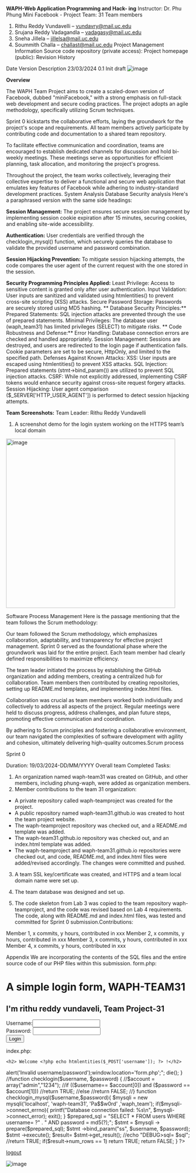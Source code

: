 **WAPH-Web Application Programming and Hack- ing**
Instructor: Dr. Phu Phung
Mini Facebook - Project Team: 31
Team members
1.	Rithu Reddy Vundavelli – vundavry@mail.uc.edu
2.	Srujana Reddy Vadagandla – vadagasy@mail.uc.edu
3.	Sneha Jillela – jillelsa@mail.uc.edu
4.	Soummith Challa – challast@mail.uc.edu
Project Management Information
Source code repository (private access): 
Project homepage (public): 
Revision History

Date	Version	Description 23/03/2024		0.1		Init draft
![image](https://github.com/vundavry/waph-team31/assets/156153374/04f16494-c958-4391-b074-3d3d130b25ff)

 
**Overview**

The WAPH Team Project aims to create a scaled-down version of Facebook, dubbed "miniFacebook," with a strong emphasis on full-stack web development and secure coding practices. The project adopts an agile methodology, specifically utilizing Scrum techniques. 

Sprint 0 kickstarts the collaborative efforts, laying the groundwork for the project's scope and requirements. All team members actively participate by contributing code and documentation to a shared team repository.

To facilitate effective communication and coordination, teams are encouraged to establish dedicated channels for discussion and hold bi-weekly meetings. These meetings serve as opportunities for efficient planning, task allocation, and monitoring the project's progress.

Throughout the project, the team works collectively, leveraging their collective expertise to deliver a functional and secure web application that emulates key features of Facebook while adhering to industry-standard development practices. 
System Analysis
Database
Security analysis
Here's a paraphrased version with the same side headings:

**Session Management:**
The project ensures secure session management by implementing session cookie expiration after 15 minutes, securing cookies, and enabling site-wide accessibility.

**Authentication:**
User credentials are verified through the checklogin_mysql() function, which securely queries the database to validate the provided username and password combination.

**Session Hijacking Prevention:**
To mitigate session hijacking attempts, the code compares the user agent of the current request with the one stored in the session.

**Security Programming Principles Applied:**
Least Privilege: Access to sensitive content is granted only after user authentication.
Input Validation: User inputs are sanitized and validated using htmlentities() to prevent cross-site scripting (XSS) attacks.
Secure Password Storage: Passwords are securely stored using MD5 hashing.
**
Database Security Principles:**
Prepared Statements: SQL injection attacks are prevented through the use of prepared statements.
Minimal Privileges: The database user (waph_team31) has limited privileges (SELECT) to mitigate risks.
**
Code Robustness and Defense:**
Error Handling: Database connection errors are checked and handled appropriately.
Session Management: Sessions are destroyed, and users are redirected to the login page if authentication fails. Cookie parameters are set to be secure, HttpOnly, and limited to the specified path.
Defenses Against Known Attacks:
XSS: User inputs are escaped using htmlentities() to prevent XSS attacks.
SQL Injection: Prepared statements (stmt->bind_param()) are utilized to prevent SQL injection attacks.
CSRF: While not explicitly addressed, implementing CSRF tokens would enhance security against cross-site request forgery attacks.
Session Hijacking: User agent comparison ($_SERVER['HTTP_USER_AGENT']) is performed to detect session hijacking attempts.

**Team Screenshots:**
Team Leader: Rithu Reddy Vundavelli
1. A screenshot demo for the login system working on the HTTPS team’s local domain

<img width="462" alt="image" src="https://github.com/vundavry/waph-team31/assets/156153374/440c9c93-cc03-46ad-bc5a-68fc3fc2a9c2">


















 
 

 



 
Software Process Management
Here is the passage mentioning that the team follows the Scrum methodology:

Our team followed the Scrum methodology, which emphasizes collaboration, adaptability, and transparency for effective project management. Sprint 0 served as the foundational phase where the groundwork was laid for the entire project. Each team member had clearly defined responsibilities to maximize efficiency.  

The team leader initiated the process by establishing the GitHub organization and adding members, creating a centralized hub for collaboration. Team members then contributed by creating repositories, setting up README.md templates, and implementing index.html files.

Collaboration was crucial as team members worked both individually and collectively to address all aspects of the project. Regular meetings were held to discuss progress, address challenges, and plan future steps, promoting effective communication and coordination.  

By adhering to Scrum principles and fostering a collaborative environment, our team navigated the complexities of software development with agility and cohesion, ultimately delivering high-quality outcomes.Scrum process

Sprint 0

Duration: 19/03/2024-DD/MM/YYYY
Overall team Completed Tasks:
1. An organization named waph-team31 was created on GitHub, and other members, including phung-waph, 
were added as organization members.
2. Member contributions to the team 31 organization:
- A private repository called waph-teamproject was created for the project.
- A public repository named waph-team31.github.io was created to host the team project website.
- The waph-teamproject repository was checked out, and a README.md template was added.
- The waph-team31.github.io repository was checked out, and an index.html template was added.
- The waph-teamproject and waph-team31.github.io repositories were checked out, and code, README.md, and
 index.html files were added/revised accordingly. The changes were committed and pushed.

3. A team SSL key/certificate was created, and HTTPS and a team local domain name were set up.

4. The team database was designed and set up.
5. The code skeleton from Lab 3 was copied to the team repository waph-teamproject, and the code was
 revised based on Lab 4 requirements. The code, along with README.md and index.html files, was tested and 
committed for Sprint 0 submission.Contributions:

Member 1, x commits, y hours, contributed in xxx
Member 2, x commits, y hours, contributed in xxx
Member 3, x commits, y hours, contributed in xxx
Member 4, x commits, y hours, contributed in xxx
 

Appendix
We are incorporating the contents of the SQL files and the entire source code of our PHP files within this submission.
form.php:

<!DOCTYPE html>
<html lang='en'>
<head>
<meta charset="utf-8">
<title>WAPH-TEAM31 Login page</title>
<script type="text/javascript">
	function displayTime() {
		document.getElementById('digit-clock').innerHTML = "Current time:" + new Date();
	}
		setInterval(displayTime,500);
	</script>
</head>
<body>
	<h1>A simple login form, WAPH-TEAM31</h1>
	<h2>I'm rithu reddy vundaveli, Team Project-31</h2>
	<div id="digit-clock"></div>
<?php
	//some code here
	echo "Visited time: " . date("Y-m-d h:i:sa")
?>
    <form action="index.php" method="POST" class="form login">
    	Username:<input type="text" class="text_field" name="username" /> <br>
    	Password: <input type="password" class="text_field" name="password" /> <br>
    	<button class="button" type="submit">Login</button>
    </form>
   </body>
   </html>



index.php:

<?php
	session_start();
	if (checklogin_mysql($_POST["username"],$_POST["password"])) {
?>
	<h2> Welcome <?php echo htmlentities($_POST['username']); ?> !</h2>
<?php
	}else{
		echo "<script>alert('Invalid username/password');window.location='form.php';</script>";
		die();
	}
	//function checklogin($username, $password) {
		//$account = array("admin","1234");
		//if (($username== $account[0]) and ($password == $account[1]))
		//return TRUE;
		//else
			//return FALSE;
	//}
	function checklogin_mysql($username,$password){

	$mysqli = new mysqli('localhost',
		'waph-team31', 
		'Pa$$w0rd'
		,'waph_team');
	if($mysqli->connect_errno){
		printf("Database connection failed: %s\n", $mysqli->connect_error);
		exit();
	}
	
	
	$prepared_sql = "SELECT * FROM users WHERE username= ?" . " AND password = md5(?);";
		  $stmt = $mysqli -> prepare($prepared_sql);
		  $stmt ->bind_param("ss", $username, $password);
		  $stmt ->execute();
		  $result= $stmt->get_result();
	//echo "DEBUG>sql= $sql"; //return TRUE;
	if($result->num_rows == 1)
		return TRUE;
	return FALSE;

	
	}
?>
<a href="logout.php">logout</a>

![image](https://github.com/vundavry/waph-team31/assets/156153374/989c0a97-d398-47d1-8267-31da64356dfa)
